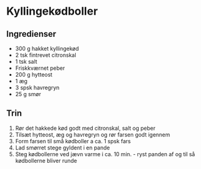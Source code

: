 # Kyllingekødboller

## Ingredienser
- 300 g hakket kyllingekød
- 2 tsk fintrevet citronskal
- 1 tsk salt
- Friskkværnet peber
- 200 g hytteost
- 1 æg
- 3 spsk havregryn
- 25 g smør

## Trin
1. Rør det hakkede kød godt med citronskal, salt og peber
2. Tilsæt hytteost, æg og havregryn og rør farsen godt igennem
3. Form farsen til små kødboller a ca. 1 spsk fars
4. Lad smørret stege gyldent i en pande
5. Steg kødbollerne ved jævn varme i ca. 10 min. - ryst panden af og til så kødbollerne bliver runde